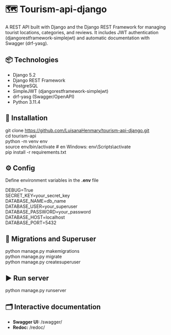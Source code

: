 # 🗺️ Tourism-api-django

A REST API built with Django and the Django REST Framework for managing tourist locations, categories, and reviews. It includes JWT authentication (djangorestframework-simplejwt) and automatic documentation with Swagger (drf-yasg).

## 📦 Technologies

- Django 5.2
- Django REST Framework
- PostgreSQL
- SimpleJWT (djangorestframework-simplejwt)
- drf-yasg (Swagger/OpenAPI)
- Python 3.11.4

## 🚀 Installation

git clone https://github.com/LuisanaHenmary/tourism-api-django.git \
cd tourism-api \
python -m venv env \
source env/bin/activate  # en Windows: env\Scripts\activate \
pip install -r requirements.txt

## ⚙️ Config

Define environment variables in the **.env** file

DEBUG=True \
SECRET_KEY=your_secret_key \
DATABASE_NAME=db_name \
DATABASE_USER=your_superuser \
DATABASE_PASSWORD=your_password \
DATABASE_HOST=localhost \
DATABASE_PORT=5432

## 🧪 Migrations and Superuser

python manage.py makemigrations \
python manage.py migrate \
python manage.py createsuperuser

## ▶️ Run server

python manage.py runserver

## 🗂️ Interactive documentation

- **Swagger UI:** /swagger/
- **Redoc:** /redoc/
